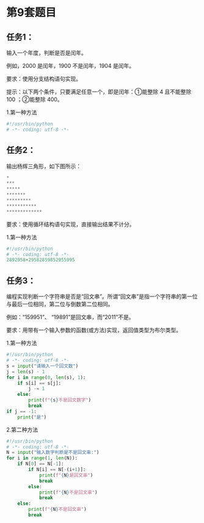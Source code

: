 # 第9套题目
## 任务1：
输入一个年度，判断是否是闰年。

例如，2000 是闰年，1900 不是闰年，1904 是闰年。

要求：使用分支结构语句实现。

提示：以下两个条件，只要满足任意一个，即是闰年：①能整除 4 且不能整除 100 ；②能整除 400。

1.第一种方法
```python
#!/usr/bin/python 
# -*- coding: utf-8 -*-

```
## 任务2：
输出杨辉三角形，如下图所示：
```python
*
***
*****
*******
*********
***********
*************
```
要求：使用循环结构语句实现，直接输出结果不计分。

1.第一种方法
```python
#!/usr/bin/python 
# -*- coding: utf-8 -*-
2892958+29582859852955995
```

## 任务3：

编程实现判断一个字符串是否是“回文串”。所谓“回文串”是指一个字符串的第一位与最后一位相同，第二位与倒数第二位相同。

例如：“159951”、 “19891”是回文串，而“2011”不是。

要求：用带有一个输入参数的函数(或方法)实现，返回值类型为布尔类型。

1.第一种方法
```python
#!/usr/bin/python 
# -*- coding: utf-8 -*-
s = input("请输入一个回文数")
j = len(s) - 1
for i in range(0, len(s), 1):
    if s[i] == s[j]:
        j -= 1
    else:
        print(f"{s}不是回文数字")
        break
if j == -1:
    print("是")
```
2.第二种方法
```python
#!/usr/bin/python 
# -*- coding: utf-8 -*-
N = input("输入数字判断是不是回文串:")
for i in range(1, len(N)):
    if N[0] == N[-1]:
        if N[i] == N[-(i+1)]:
            print(f"{N}是回文串")
            break
        else:
            print(f"{N}不是回文串")
            break
    else:
        print(f"{N}不是回文串")
        break
```
